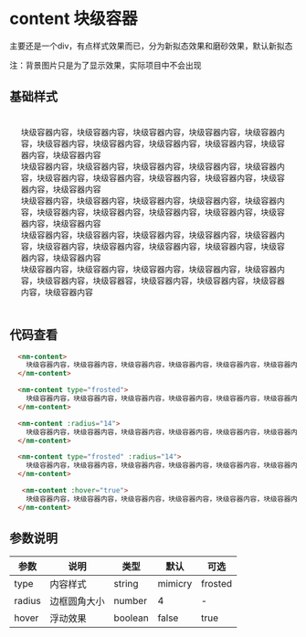 # content 块级容器

主要还是一个div，有点样式效果而已，分为新拟态效果和磨砂效果，默认新拟态

注：背景图片只是为了显示效果，实际项目中不会出现

## 基础样式

<ClientOnly>
  <div class="client-only" style="background:url('../bg.jpg');padding:20px;margin-top:13.6px;">
  <div class="client-style">
    <nm-content :hover="true">
      块级容器内容，块级容器内容，块级容器内容，块级容器内容，块级容器内容，块级容器内容，块级容器内容，块级容器内容，块级容器内容，块级容器内容，块级容器内容
    </nm-content>
  </div>
    <div class="client-style">
    <nm-content type="frosted">
      块级容器内容，块级容器内容，块级容器内容，块级容器内容，块级容器内容，块级容器内容，块级容器内容，块级容器内容，块级容器内容，块级容器内容，块级容器内容
    </nm-content>
  </div>
  <div class="client-style">
    <nm-content :radius="14">
      块级容器内容，块级容器内容，块级容器内容，块级容器内容，块级容器内容，块级容器内容，块级容器内容，块级容器内容，块级容器内容，块级容器内容，块级容器内容
    </nm-content>
  </div>
  <div class="client-style">
    <nm-content type="frosted" :radius="14">
      块级容器内容，块级容器内容，块级容器内容，块级容器内容，块级容器内容，块级容器内容，块级容器内容，块级容器内容，块级容器内容，块级容器内容，块级容器内容
    </nm-content>
  </div>
  <div class="client-style">
    <nm-content :hover="true">
      块级容器内容，块级容器内容，块级容器内容，块级容器内容，块级容器内容，块级容器内容，块级容器容，块级容器内容，块级容器内容，块级容器内容，块级容器内容
    </nm-content>
  </div>
  </div>
</ClientOnly>


## 代码查看

```html
  <nm-content>
    块级容器内容，块级容器内容，块级容器内容，块级容器内容，块级容器内容，块级容器内容，块级容器容，块级容器内容，块级容器内容，块级容器内容，块级容器内容
  </nm-content>

  <nm-content type="frosted">
    块级容器内容，块级容器内容，块级容器内容，块级容器内容，块级容器内容，块级容器内容，块级容器内容，块级容器内容，块级容器内容，块级容器内容，块级容器内容
  </nm-content>

  <nm-content :radius="14">
    块级容器内容，块级容器内容，块级容器内容，块级容器内容，块级容器内容，块级容器内容，块级容器内容，块级容器内容，块级容器内容，块级容器内容，块级容器内容
  </nm-content>

  <nm-content type="frosted" :radius="14">
    块级容器内容，块级容器内容，块级容器内容，块级容器内容，块级容器内容，块级容器内容，块级容器内容，块级容器内容，块级容器内容，块级容器内容，块级容器内容
  </nm-content>

   <nm-content :hover="true">
    块级容器内容，块级容器内容，块级容器内容，块级容器内容，块级容器内容，块级容器内容，块级容器容，块级容器内容，块级容器内容，块级容器内容，块级容器内容
  </nm-content>
```


## 参数说明

|参数 |说明 | 类型 | 默认 |可选  |
|-----|-----|-----|-----|-----|
|type|内容样式|string|mimicry|frosted|
|radius|边框圆角大小|number|4|-|
|hover|浮动效果|boolean|false|true|